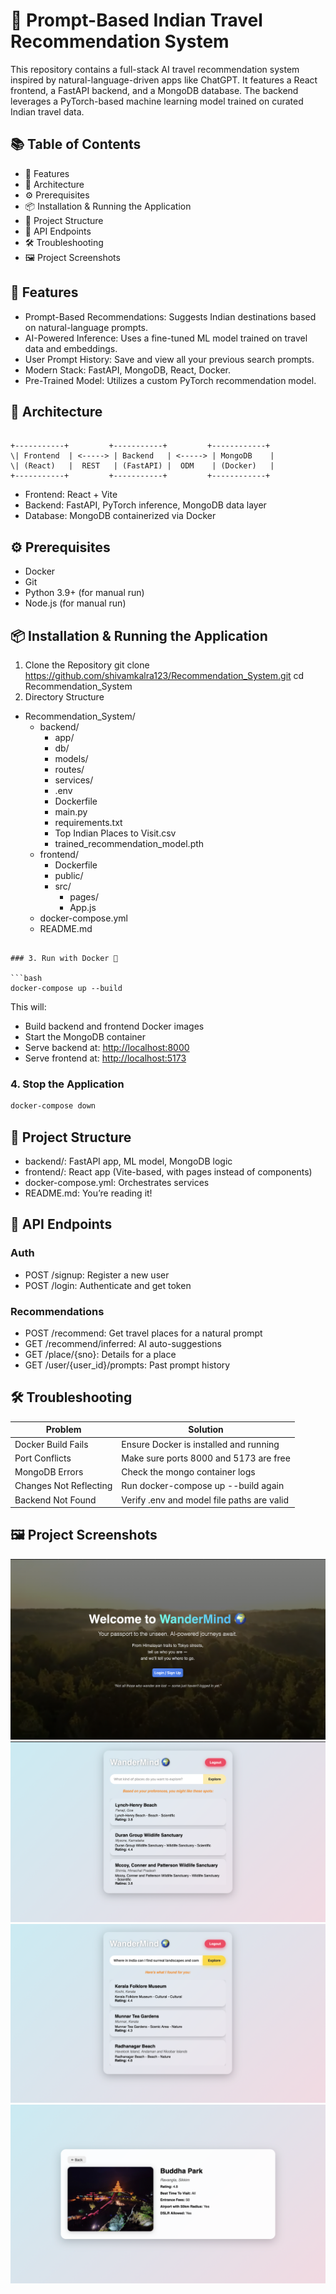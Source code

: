 # 🧳 Prompt-Based Indian Travel Recommendation System

This repository contains a full-stack AI travel recommendation system inspired by natural-language-driven apps like ChatGPT. It features a React frontend, a FastAPI backend, and a MongoDB database. The backend leverages a PyTorch-based machine learning model trained on curated Indian travel data.

## 📚 Table of Contents

- 🚀 Features
- 🧱 Architecture
- ⚙️ Prerequisites
- 📦 Installation & Running the Application
- 📁 Project Structure
- 🔌 API Endpoints
- 🛠️ Troubleshooting
- 🖼️ Project Screenshots

## 🚀 Features

- Prompt-Based Recommendations: Suggests Indian destinations based on natural-language prompts.
- AI-Powered Inference: Uses a fine-tuned ML model trained on travel data and embeddings.
- User Prompt History: Save and view all your previous search prompts.
- Modern Stack: FastAPI, MongoDB, React, Docker.
- Pre-Trained Model: Utilizes a custom PyTorch recommendation model.

## 🧱 Architecture

```

+-----------+         +-----------+         +------------+
\| Frontend  | <-----> | Backend   | <-----> | MongoDB    |
\| (React)   |  REST   | (FastAPI) |  ODM    | (Docker)   |
+-----------+         +-----------+         +------------+

````

- Frontend: React + Vite  
- Backend: FastAPI, PyTorch inference, MongoDB data layer  
- Database: MongoDB containerized via Docker

## ⚙️ Prerequisites

- Docker  
- Git  
- Python 3.9+ (for manual run)  
- Node.js (for manual run)

## 📦 Installation & Running the Application

1. Clone the Repository
git clone https://github.com/shivamkalra123/Recommendation_System.git
cd Recommendation_System
2. Directory Structure

- Recommendation_System/
  - backend/
    - app/
    - db/
    - models/
    - routes/
    - services/
    - .env
    - Dockerfile
    - main.py
    - requirements.txt
    - Top Indian Places to Visit.csv
    - trained_recommendation_model.pth
  - frontend/
    - Dockerfile
    - public/
    - src/
      - pages/
      - App.js
  - docker-compose.yml
  - README.md
```

### 3. Run with Docker 🐳

```bash
docker-compose up --build
```

This will:

* Build backend and frontend Docker images
* Start the MongoDB container
* Serve backend at: [http://localhost:8000](http://localhost:8000)
* Serve frontend at: [http://localhost:5173](http://localhost:5173)

### 4. Stop the Application

```bash
docker-compose down
```

## 📁 Project Structure

* backend/: FastAPI app, ML model, MongoDB logic
* frontend/: React app (Vite-based, with pages instead of components)
* docker-compose.yml: Orchestrates services
* README.md: You’re reading it!

## 🔌 API Endpoints

### Auth

* POST /signup: Register a new user
* POST /login: Authenticate and get token

### Recommendations

* POST /recommend: Get travel places for a natural prompt
* GET /recommend/inferred: AI auto-suggestions
* GET /place/{sno}: Details for a place
* GET /user/{user\_id}/prompts: Past prompt history

## 🛠️ Troubleshooting

| Problem                | Solution                                   |
| ---------------------- | ------------------------------------------ |
| Docker Build Fails     | Ensure Docker is installed and running     |
| Port Conflicts         | Make sure ports 8000 and 5173 are free     |
| MongoDB Errors         | Check the mongo container logs             |
| Changes Not Reflecting | Run docker-compose up --build again        |
| Backend Not Found      | Verify .env and model file paths are valid |

## 🖼️ Project Screenshots

![Landing Page](Screenshots/LandingPage.png)
![Recommendation](Screenshots/Recommendation.png)
![Travel Recommendation as per Prompt](Screenshots/TravelPlaces.png)
![Places Detail](Screenshots/PlacesInfo.png)

